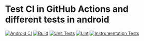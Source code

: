 # Test CI in GitHub Actions and different tests in android

[![Android CI](https://github.com/IPerovv/TestingPlayground/actions/workflows/main.yml/badge.svg)](https://github.com/IPerovv/TestingPlayground/actions/workflows/main.yml)
[![Build](https://github.com/IPerovv/TestingPlayground/actions/workflows/build.yml/badge.svg)](https://github.com/IPerovv/TestingPlayground/actions/workflows/build.yml)
[![Unit Tests](https://github.com/IPerovv/TestingPlayground/actions/workflows/run-unit-tests.yml/badge.svg)](https://github.com/IPerovv/TestingPlayground/actions/workflows/run-unit-tests.yml)
[![Lint](https://github.com/IPerovv/TestingPlayground/actions/workflows/run-lint.yml/badge.svg)](https://github.com/IPerovv/TestingPlayground/actions/workflows/run-lint.yml)
[![Instrumentation Tests](https://github.com/IPerovv/TestingPlayground/actions/workflows/run-instrumentation-tests.yml/badge.svg)](https://github.com/IPerovv/TestingPlayground/actions/workflows/run-instrumentation-tests.yml)
